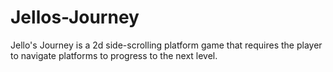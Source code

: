 # Jellos-Journey
Jello's Journey is a 2d side-scrolling platform game that requires the player to navigate platforms to progress to the next level.
